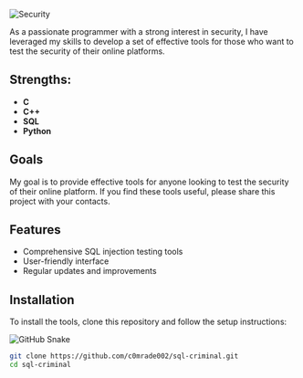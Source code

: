 ![Security](https://i.postimg.cc/7PGZ3LP8/IMG-20240611-063309-564.jpg)

As a passionate programmer with a strong interest in security, I have leveraged my skills to develop a set of effective tools for those who want to test the security of their online platforms.

## Strengths:
- **C**
- **C++**
- **SQL**
- **Python**

## Goals
My goal is to provide effective tools for anyone looking to test the security of their online platform. If you find these tools useful, please share this project with your contacts.

## Features
- Comprehensive SQL injection testing tools
- User-friendly interface
- Regular updates and improvements

## Installation
To install the tools, clone this repository and follow the setup instructions:

![GitHub Snake](https://raw.githubusercontent.com/sammorozov/sammorozov/main/assets/github-snake.svg)

```bash
git clone https://github.com/c0mrade002/sql-criminal.git
cd sql-criminal